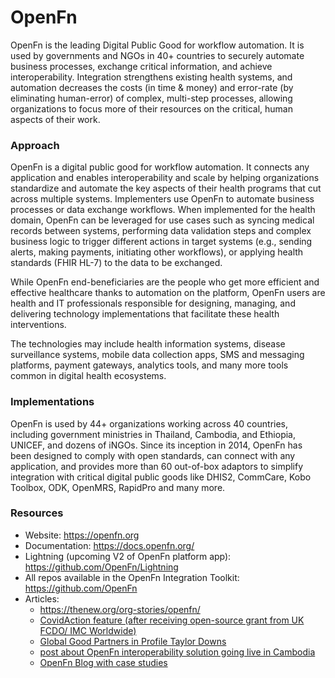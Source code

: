 # OpenFn

OpenFn is the leading Digital Public Good for workflow automation. It is
used by governments and NGOs in 40+ countries to securely automate
business processes, exchange critical information, and achieve
interoperability. Integration strengthens existing health systems, and
automation decreases the costs (in time & money) and error-rate (by
eliminating human-error) of complex, multi-step processes, allowing
organizations to focus more of their resources on the critical, human
aspects of their work.

### Approach

OpenFn is a digital public good for workflow automation. It connects any
application and enables interoperability and scale by helping
organizations standardize and automate the key aspects of their health
programs that cut across multiple systems. Implementers use OpenFn to
automate business processes or data exchange workflows. When implemented
for the health domain, OpenFn can be leveraged for use cases such as
syncing medical records between systems, performing data validation
steps and complex business logic to trigger different actions in target
systems (e.g., sending alerts, making payments, initiating other
workflows), or applying health standards (FHIR HL-7) to the data to be
exchanged.

While OpenFn end-beneficiaries are the people who get more efficient and
effective healthcare thanks to automation on the platform, OpenFn users
are health and IT professionals responsible for designing, managing, and
delivering technology implementations that facilitate these health
interventions.

The technologies may include health information systems, disease
surveillance systems, mobile data collection apps, SMS and messaging
platforms, payment gateways, analytics tools, and many more tools common
in digital health ecosystems.

### Implementations

OpenFn is used by 44+ organizations working across 40 countries,
including government ministries in Thailand, Cambodia, and Ethiopia,
UNICEF, and dozens of iNGOs. Since its inception in 2014, OpenFn has
been designed to comply with open standards, can connect with any
application, and provides more than 60 out-of-box adaptors to simplify
integration with critical digital public goods like DHIS2, CommCare,
Kobo Toolbox, ODK, OpenMRS, RapidPro and many more.

### Resources

- Website: <https://openfn.org>
- Documentation: <https://docs.openfn.org/>
- Lightning (upcoming V2 of OpenFn platform app):
  <https://github.com/OpenFn/Lightning>
- All repos available in the OpenFn Integration Toolkit:
  <https://github.com/OpenFn>
- Articles:
  - <https://thenew.org/org-stories/openfn/>
  - [CovidAction feature (after receiving open-source grant from UK
    FCDO/ IMC
    Worldwide)](https://medium.com/covidaction/making-data-interoperability-easier-for-lmics-openfn-eadbcde01660)
  - [Global Good Partners in Profile Taylor
    Downs](https://digitalsquare.org/blog/2021/9/13/global-good-partners-in-profile-taylor-downs)
  - [post about OpenFn interoperability solution going live in
    Cambodia](https://www.unicef.org/cambodia/press-releases/interoperability-between-primero-and-oscar-goes-liveUNICEF)
  - [OpenFn Blog with case studies](https://docs.openfn.org/blog)
